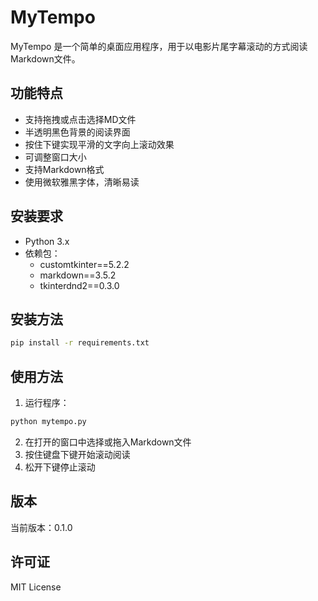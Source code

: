 # MyTempo

MyTempo 是一个简单的桌面应用程序，用于以电影片尾字幕滚动的方式阅读Markdown文件。

## 功能特点

- 支持拖拽或点击选择MD文件
- 半透明黑色背景的阅读界面
- 按住下键实现平滑的文字向上滚动效果
- 可调整窗口大小
- 支持Markdown格式
- 使用微软雅黑字体，清晰易读

## 安装要求

- Python 3.x
- 依赖包：
  - customtkinter==5.2.2
  - markdown==3.5.2
  - tkinterdnd2==0.3.0

## 安装方法

```bash
pip install -r requirements.txt
```

## 使用方法

1. 运行程序：
```bash
python mytempo.py
```

2. 在打开的窗口中选择或拖入Markdown文件
3. 按住键盘下键开始滚动阅读
4. 松开下键停止滚动

## 版本

当前版本：0.1.0

## 许可证

MIT License 